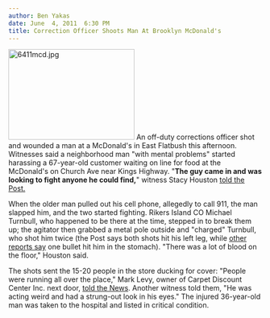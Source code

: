 ```yaml
---
author: Ben Yakas
date: June  4, 2011  6:30 PM
title: Correction Officer Shoots Man At Brooklyn McDonald's
---
```


<p><span class="mt-enclosure mt-enclosure-image" style="display: inline;"> <img alt="6411mcd.jpg" src="https://web.archive.org/web/20120102221618im_/http://gothamist.com/attachments/byakas/6411mcd.jpg" width="250" height="180" class="image-left"> </span>An off-duty corrections officer shot and wounded a man at a McDonald&apos;s in East Flatbush this afternoon. Witnesses said a neighborhood man &quot;with mental problems&quot; started harassing a 67-year-old customer waiting on line for food at the McDonald&apos;s on Church Ave near Kings Highway. &quot;<strong>The guy came in and was looking to fight anyone he could find,</strong>&quot; witness Stacy Houston <a href="https://web.archive.org/web/20120102221618/http://www.nypost.com/p/news/local/brooklyn/corrections_officer_shoots_man_in_UPmRqukq0bnoP8tiU2KTmO">told the Post.</a></p>

<p>When the older man pulled out his cell phone, allegedly to call 911, the man slapped him, and the two started fighting. Rikers Island CO Michael Turnbull, who happened to be there at the time, stepped in to break them up; the agitator then grabbed a metal pole outside and &quot;charged&quot; Turnbull, who shot him twice (the Post says both shots hit his left leg, while <a href="https://web.archive.org/web/20120102221618/http://shavedlongcock.blogspot.com/2011/06/off-duty-corrections-officer-shoots.html">other reports say</a> one bullet hit him in the stomach). &quot;There was a lot of blood on the floor,&quot; Houston said. </p>

<p>The shots sent the 15-20 people in the store ducking for cover: &quot;People were running all over the place,&quot; Mark Levy, owner of Carpet Discount Center Inc. next door, <a href="https://web.archive.org/web/20120102221618/http://www.nydailynews.com/news/ny_crime/2011/06/04/2011-06-04_offduty_corrections_officer_shoots_customer_at_mcdonalds_in_brooklyn.html">told the News</a>. Another witness told them, &quot;He was acting weird and had a strung-out look in his eyes.&quot; The injured 36-year-old man was taken to the hospital and listed in critical condition.</p>